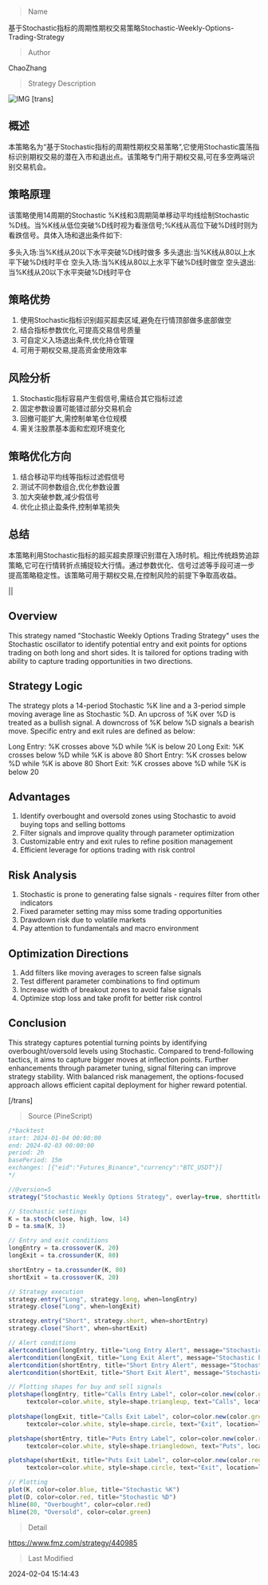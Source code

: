 
> Name

基于Stochastic指标的周期性期权交易策略Stochastic-Weekly-Options-Trading-Strategy

> Author

ChaoZhang

> Strategy Description

![IMG](https://www.fmz.com/upload/asset/161eea10018984cfb4b.png)
[trans]
## 概述

本策略名为“基于Stochastic指标的周期性期权交易策略”,它使用Stochastic震荡指标识别期权交易的潜在入市和退出点。该策略专门用于期权交易,可在多空两端识别交易机会。

## 策略原理

该策略使用14周期的Stochastic %K线和3周期简单移动平均线绘制Stochastic %D线。当%K线从低位突破%D线时视为看涨信号;%K线从高位下破%D线时则为看跌信号。具体入场和退出条件如下:

多头入场:当%K线从20以下水平突破%D线时做多
多头退出:当%K线从80以上水平下破%D线时平仓
空头入场:当%K线从80以上水平下破%D线时做空
空头退出:当%K线从20以下水平突破%D线时平仓

## 策略优势

1. 使用Stochastic指标识别超买超卖区域,避免在行情顶部做多底部做空
2. 结合指标参数优化,可提高交易信号质量
3. 可自定义入场退出条件,优化持仓管理
4. 可用于期权交易,提高资金使用效率

## 风险分析

1. Stochastic指标容易产生假信号,需结合其它指标过滤
2. 固定参数设置可能错过部分交易机会
3. 回撤可能扩大,需控制单笔仓位规模
4. 需关注股票基本面和宏观环境变化

## 策略优化方向 

1. 结合移动平均线等指标过滤假信号
2. 测试不同参数组合,优化参数设置
3. 加大突破参数,减少假信号
4. 优化止损止盈条件,控制单笔损失

## 总结

本策略利用Stochastic指标的超买超卖原理识别潜在入场时机。相比传统趋势追踪策略,它可在行情转折点捕捉较大行情。通过参数优化、信号过滤等手段可进一步提高策略稳定性。该策略可用于期权交易,在控制风险的前提下争取高收益。

||

## Overview

This strategy named "Stochastic Weekly Options Trading Strategy" uses the Stochastic oscillator to identify potential entry and exit points for options trading on both long and short sides. It is tailored for options trading with ability to capture trading opportunities in two directions.

## Strategy Logic

The strategy plots a 14-period Stochastic %K line and a 3-period simple moving average line as Stochastic %D. An upcross of %K over %D is treated as a bullish signal. A downcross of %K below %D signals a bearish move. Specific entry and exit rules are defined as below:  

Long Entry: %K crosses above %D while %K is below 20
Long Exit: %K crosses below %D while %K is above 80
Short Entry: %K crosses below %D while %K is above 80 
Short Exit: %K crosses above %D while %K is below 20

## Advantages

1. Identify overbought and oversold zones using Stochastic to avoid buying tops and selling bottoms
2. Filter signals and improve quality through parameter optimization  
3. Customizable entry and exit rules to refine position management
4. Efficient leverage for options trading with risk control

## Risk Analysis  

1. Stochastic is prone to generating false signals - requires filter from other indicators  
2. Fixed parameter setting may miss some trading opportunities
3. Drawdown risk due to volatile markets
4. Pay attention to fundamentals and macro environment  

## Optimization Directions

1. Add filters like moving averages to screen false signals
2. Test different parameter combinations to find optimum
3. Increase width of breakout zones to avoid false signals  
4. Optimize stop loss and take profit for better risk control  

## Conclusion

This strategy captures potential turning points by identifying overbought/oversold levels using Stochastic. Compared to trend-following tactics, it aims to capture bigger moves at inflection points. Further enhancements through parameter tuning, signal filtering can improve strategy stability. With balanced risk management, the options-focused approach allows efficient capital deployment for higher reward potential.

[/trans]



> Source (PineScript)

``` javascript
/*backtest
start: 2024-01-04 00:00:00
end: 2024-02-03 00:00:00
period: 2h
basePeriod: 15m
exchanges: [{"eid":"Futures_Binance","currency":"BTC_USDT"}]
*/

//@version=5
strategy("Stochastic Weekly Options Strategy", overlay=true, shorttitle="WOS")

// Stochastic settings
K = ta.stoch(close, high, low, 14)
D = ta.sma(K, 3)

// Entry and exit conditions
longEntry = ta.crossover(K, 20)
longExit = ta.crossunder(K, 80)

shortEntry = ta.crossunder(K, 80)
shortExit = ta.crossover(K, 20)

// Strategy execution
strategy.entry("Long", strategy.long, when=longEntry)
strategy.close("Long", when=longExit)

strategy.entry("Short", strategy.short, when=shortEntry)
strategy.close("Short", when=shortExit)

// Alert conditions
alertcondition(longEntry, title="Long Entry Alert", message="Stochastic bullish crossover! Consider buying a call option.")
alertcondition(longExit, title="Long Exit Alert", message="Stochastic bearish crossover! Consider selling the call option.")
alertcondition(shortEntry, title="Short Entry Alert", message="Stochastic bearish crossover! Consider buying a put option.")
alertcondition(shortExit, title="Short Exit Alert", message="Stochastic bullish crossover! Consider selling the put option.")

// Plotting shapes for buy and sell signals
plotshape(longEntry, title="Calls Entry Label", color=color.new(color.green, 25),
     textcolor=color.white, style=shape.triangleup, text="Calls", location=location.belowbar, size=size.small)
     
plotshape(longExit, title="Calls Exit Label", color=color.new(color.green, 25),
     textcolor=color.white, style=shape.circle, text="Exit", location=location.belowbar, size=size.small)

plotshape(shortEntry, title="Puts Entry Label", color=color.new(color.red, 25),
     textcolor=color.white, style=shape.triangledown, text="Puts", location=location.abovebar, size=size.small)

plotshape(shortExit, title="Puts Exit Label", color=color.new(color.red, 25),
     textcolor=color.white, style=shape.circle, text="Exit", location=location.abovebar, size=size.small)

// Plotting
plot(K, color=color.blue, title="Stochastic %K")
plot(D, color=color.red, title="Stochastic %D")
hline(80, "Overbought", color=color.red)
hline(20, "Oversold", color=color.green)

```

> Detail

https://www.fmz.com/strategy/440985

> Last Modified

2024-02-04 15:14:43
